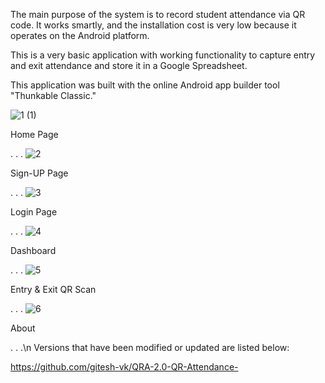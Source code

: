The main purpose of the system is to record student attendance via QR code. It works smartly, and the installation cost is very low because it operates on the Android platform.

This is a very basic application with working functionality to capture entry and exit attendance and store it in a Google Spreadsheet.

This application was built with the online Android app builder tool "Thunkable Classic."


![1 (1)](https://user-images.githubusercontent.com/65550041/209722264-dd615f80-38e3-45c2-b99a-4c71508abde8.jpg)

Home Page




.
.
.
![2](https://user-images.githubusercontent.com/65550041/209722681-b921db44-0bf1-4de5-a3df-bbdfd79a1845.jpg)

Sign-UP Page




.
.
.
![3](https://user-images.githubusercontent.com/65550041/209722809-5a106568-a113-4e49-a1bc-9c94fa30484a.jpg)

Login Page




.
.
.
![4](https://user-images.githubusercontent.com/65550041/209723203-7be78e0f-85b9-4f49-8d45-172709ee17f1.jpg)

Dashboard




.
.
.
![5](https://user-images.githubusercontent.com/65550041/209723239-a1244868-35b7-404c-802a-1f88eef9d470.jpg)

Entry & Exit QR Scan








.
.
.
![6](https://user-images.githubusercontent.com/65550041/209723283-f69c73a0-9bc0-4e2d-8692-669040da6a6b.jpg)

About 

.
.
.\n
Versions that have been modified or updated are listed below: 

https://github.com/gitesh-vk/QRA-2.0-QR-Attendance-
